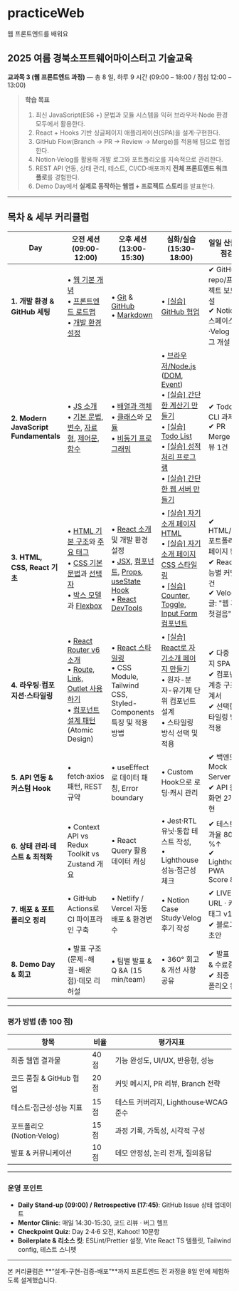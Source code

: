# practiceWeb
웹 프론트엔드를 배워요

## 2025 여름 경북소프트웨어마이스터고 기술교육

**교과목 3 (웹 프론트엔드 과정)** ― 총 8 일, 하루 9 시간 (09:00 – 18:00 / 점심 12:00 – 13:00)

> **학습 목표**
>
> 1. 최신 JavaScript(ES6 +) 문법과 모듈 시스템을 익혀 브라우저·Node 환경 모두에서 활용한다.
> 2. React + Hooks 기반 싱글페이지 애플리케이션(SPA)을 설계·구현한다.
> 3. GitHub Flow(Branch → PR → Review → Merge)를 적용해 팀으로 협업한다.
> 4. Notion·Velog를 활용해 개발 로그와 포트폴리오를 지속적으로 관리한다.
> 5. REST API 연동, 상태 관리, 테스트, CI/CD·배포까지 **전체 프론트엔드 워크플로**를 경험한다.
> 6. Demo Day에서 **실제로 동작하는 웹앱 + 프로젝트 스토리**를 발표한다.

---

## 목차 & 세부 커리큘럼

| Day                                   | 오전 세션 (09:00-12:00)                                    | 오후 세션 (13:00-15:30)                                                           | 심화/실습 (15:30-18:00)                                             | 일일 산출물‧점검                                              |
| ------------------------------------- | ------------------------------------------------------ | ----------------------------------------------------------------------------- | --------------------------------------------------------------- | ------------------------------------------------------ |
| **1. 개발 환경 & GitHub 세팅**              | • [웹 기본 개념](day1/01-Introducing-to-Web.md)<br>• [프론트엔드 로드맵](day1/08-Introducing-Frontend.md)<br>• [개발 환경 설정](day1/09-Setup-Development-Environment.md) | • [Git](day1/04-Git-Fundamentals.md) & [GitHub](day1/05-GitHub.md)<br>• [Markdown](day1/10-Markdown.md) | • [[실습] GitHub 협업](day1/Lab1-GitHub-collaboration.md)         | ✔ GitHub repo/프로젝트 보드 개설<br>✔ Notion 스페이스·Velog 블로그 개설 |
| **2. Modern JavaScript Fundamentals** | • [JS 소개](day2/01-Introducing-JavaScript.md)<br>• [기본 문법](day2/02-ES6-Basic.md), [변수](day2/03-ES6-Variables-and-Scoping.md), [자료형](day2/04-ES6-Data-Types-and-Operators.md), [제어문](day2/05-ES6-Conditional-Statements-and-Loops.md), [함수](day2/06-ES6-Functions.md) | • [배열과 객체](day2/07-ES6-Arrays-and-Objects.md)<br>• [클래스](day2/08-ES6-Classes.md)와 [모듈](day2/09-ES6-Modules.md)<br>• [비동기 프로그래밍](day2/10-ES6-Async-Patterns.md) | • [브라우저/Node.js](day2/12-Browser-JavaScript.md) ([DOM](day2/13-Basic-DOM-Manipulation.md), [Event](day2/14-Basic-Event-Handling.md))<br>• [[실습] 간단한 계산기 만들기](day2/Lab1-Simple-Calculator.md)<br>• [[실습] Todo List](day2/Lab2-Todo-List.md)<br>• [[실습] 성적 처리 프로그램](day2/Lab3-Grade-Processor.md)<br>• [[실습] 간단한 웹 서버 만들기](day2/Lab4-Simple-Web-Server.md) | ✔ Todo CLI 과제 PR<br>✔ PR Merge + 리뷰 1건                 |
| **3. HTML, CSS, React 기초**             | • [HTML 기본 구조](day3/01-What-is-HTML.md)와 [주요 태그](day3/02-Common-HTML-Tags.md)<br>• [CSS 기본 문법](day3/04-Getting-Started-with-CSS.md)과 [선택자](day3/05-CSS-Selectors.md)<br>• [박스 모델](day3/08-CSS-Box-Model.md)과 [Flexbox](day3/09-Layout-with-Flexbox.md) | • [React 소개](day3/13-Introducing-React-and-Setup.md) 및 개발 환경 설정<br>• [JSX](day3/14-Understanding-JSX.md), [컴포넌트](day3/15-Components.md), [Props](day3/16-Props.md), [useState Hook](day3/17-State-and-UseState-Hook.md)<br>• [React DevTools](day3/18-React-DevTools-and-Hot-Reloading.md) | • [[실습] 자기소개 페이지 HTML](day3/Lab1-Simple-Profile-HTML.md)<br>• [[실습] 자기소개 페이지 CSS 스타일링](day3/Lab2-Styling-Profile-CSS.md)<br>• [[실습] Counter, Toggle, Input Form 컴포넌트](day3/Lab3-Counter-Component.md) | ✔ HTML/CSS 포트폴리오 페이지 완성<br>✔ React 기능별 커밋 3건<br>✔ Velog 글: "웹 개발 첫걸음" |
| **4. 라우팅·컴포지션·스타일링**                  | • [React Router v6 소개](day4/01-Introducing-React-Router.md)<br>• [Route, Link, Outlet 사용하기](day4/02-Using-Route-Link-Outlet.md)<br>• [컴포넌트 설계 패턴](day4/03-Component-Design-Patterns.md) (Atomic Design) | • [React 스타일링](day4/04-React-Styling.md)<br>• CSS Module, Tailwind CSS, Styled-Components 특징 및 적용 방법<br>                                               | • [[실습] React로 자기소개 페이지 만들기](day4/Lab1-Profile-Page-React.md)<br>• 원자-분자-유기체 단위 컴포넌트 설계<br>• 스타일링 방식 선택 및 적용                                          | ✔ 다중 페이지 SPA 완성<br>✔ 컴포넌트 계층 구조 설계서<br>✔ 선택한 스타일링 방식 적용          |
| **5. API 연동 & 커스텀 Hook**              | • fetch·axios 패턴, REST 규약                              | • useEffect로 데이터 패칭, Error boundary                                           | • Custom Hook으로 로딩·캐시 관리                                        | ✔ 백엔드 Mock Server 연결<br>✔ API 응답 화면 2개 구현              |
| **6. 상태 관리·테스트 & 최적화**                | • Context API vs Redux Toolkit vs Zustand 개요           | • React Query 활용 데이터 캐싱                                                       | • Jest‧RTL 유닛·통합 테스트 작성,<br>• Lighthouse 성능·접근성 체크              | ✔ 테스트 통과율 80 %↑<br>✔ Lighthouse PWA Score 80↑          |
| **7. 배포 & 포트폴리오 정리**                  | • GitHub Actions로 CI 파이프라인 구축                          | • Netlify / Vercel 자동 배포 & 환경변수                                               | • Notion Case Study·Velog 후기 작성                                 | ✔ LIVE URL · 커밋 태그 v1.0<br>✔ 블로그 글 초안                  |
| **8. Demo Day & 회고**                  | • 발표 구조(문제-해결-배운 점)·데모 리허설                             | • 팀별 발표 & Q \&A (15 min/team)                                                 | • 360° 회고 & 개선 사항 공유                                            | ✔ 발표 자료 & 수료증<br>✔ 최종 포트폴리오 완성                         |

---

### 평가 방법 (총 100 점)

| 항목                  | 비율   | 평가지표                         |
| ------------------- | ---- | ---------------------------- |
| 최종 웹앱 결과물           | 40 점 | 기능 완성도, UI/UX, 반응형, 성능       |
| 코드 품질 & GitHub 협업   | 20 점 | 커밋 메시지, PR 리뷰, Branch 전략     |
| 테스트·접근성·성능 지표       | 15 점 | 테스트 커버리지, Lighthouse·WCAG 준수 |
| 포트폴리오(Notion·Velog) | 15 점 | 과정 기록, 가독성, 시각적 구성           |
| 발표 & 커뮤니케이션         | 10 점 | 데모 안정성, 논리 전개, 질의응답          |

---

### 운영 포인트

* **Daily Stand-up (09:00) / Retrospective (17:45)**: GitHub Issue 상태 업데이트
* **Mentor Clinic**: 매일 14:30-15:30, 코드 리뷰 · 버그 헬프
* **Checkpoint Quiz**: Day 2·4·6 오전, Kahoot! 10문항
* **Boilerplate & 리소스 킷**: ESLint/Prettier 설정, Vite React TS 템플릿, Tailwind config, 테스트 스니펫

---

본 커리큘럼은 \*\*“설계-구현-검증-배포”\*\*까지 프론트엔드 전 과정을 8일 안에 체험하도록 설계했습니다.
